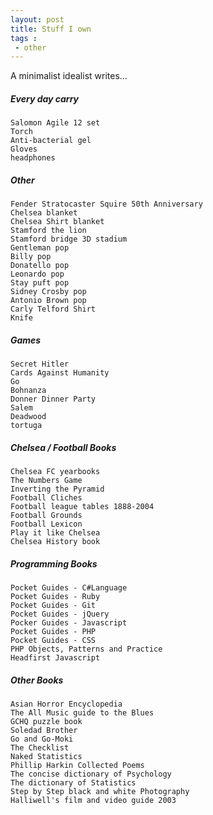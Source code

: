 ```yaml
---
layout: post
title: Stuff I own
tags : 
 - other
---
```


A minimalist idealist writes...

##### Every day carry
    
    Salomon Agile 12 set
    Torch
    Anti-bacterial gel
    Gloves
    headphones
    
    
##### Other

    Fender Stratocaster Squire 50th Anniversary
    Chelsea blanket
    Chelsea Shirt blanket
    Stamford the lion
    Stamford bridge 3D stadium
    Gentleman pop
    Billy pop
    Donatello pop
    Leonardo pop
    Stay puft pop
    Sidney Crosby pop
    Antonio Brown pop
    Carly Telford Shirt
    Knife
    
##### Games

    Secret Hitler
    Cards Against Humanity
    Go
    Bohnanza
    Donner Dinner Party
    Salem
    Deadwood
    tortuga
    
##### Chelsea / Football Books

    Chelsea FC yearbooks
    The Numbers Game
    Inverting the Pyramid
    Football Cliches
    Football league tables 1888-2004
    Football Grounds
    Football Lexicon
    Play it like Chelsea
    Chelsea History book
    
##### Programming Books

    Pocket Guides - C#Language
    Pocket Guides - Ruby
    Pocket Guides - Git
    Pocket Guides - jQuery
    Pocker Guides - Javascript
    Pocket Guides - PHP
    Pocket Guides - CSS
    PHP Objects, Patterns and Practice
    Headfirst Javascript
    
##### Other Books

    Asian Horror Encyclopedia
    The All Music guide to the Blues
    GCHQ puzzle book
    Soledad Brother
    Go and Go-Moki
    The Checklist
    Naked Statistics
    Phillip Harkin Collected Poems
    The concise dictionary of Psychology
    The dictionary of Statistics
    Step by Step black and white Photography
    Halliwell's film and video guide 2003
    
